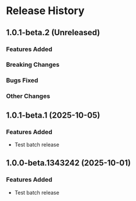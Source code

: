 # Release History

## 1.0.1-beta.2 (Unreleased)

### Features Added

### Breaking Changes

### Bugs Fixed

### Other Changes

## 1.0.1-beta.1 (2025-10-05)

### Features Added
- Test batch release

## 1.0.0-beta.1343242 (2025-10-01)

### Features Added
- Test batch release
